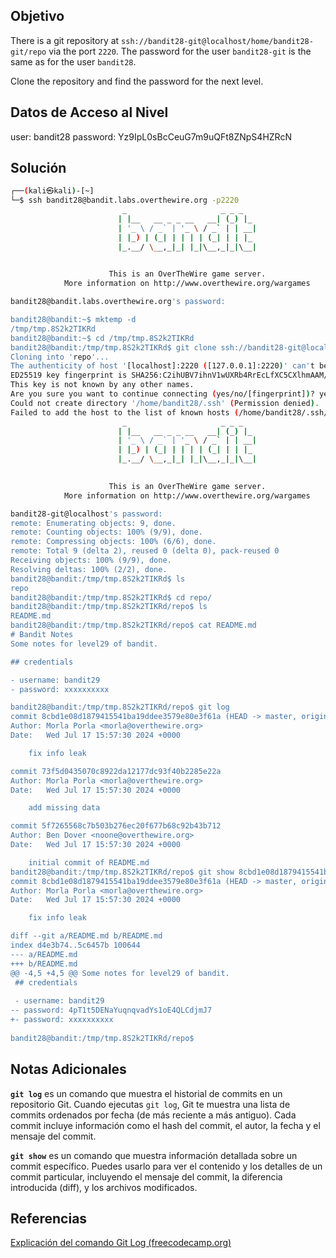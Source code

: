 ## Objetivo 
There is a git repository at `ssh://bandit28-git@localhost/home/bandit28-git/repo` via the port `2220`. The password for the user `bandit28-git` is the same as for the user `bandit28`.

Clone the repository and find the password for the next level.

## Datos de Acceso al Nivel
user: bandit28
password: Yz9IpL0sBcCeuG7m9uQFt8ZNpS4HZRcN

## Solución
```bash
┌──(kali㉿kali)-[~]
└─$ ssh bandit28@bandit.labs.overthewire.org -p2220 
                         _                     _ _ _   
                        | |__   __ _ _ __   __| (_) |_ 
                        | '_ \ / _` | '_ \ / _` | | __|
                        | |_) | (_| | | | | (_| | | |_ 
                        |_.__/ \__,_|_| |_|\__,_|_|\__|
                                                       

                      This is an OverTheWire game server. 
            More information on http://www.overthewire.org/wargames

bandit28@bandit.labs.overthewire.org's password: 

bandit28@bandit:~$ mktemp -d
/tmp/tmp.8S2k2TIKRd
bandit28@bandit:~$ cd /tmp/tmp.8S2k2TIKRd
bandit28@bandit:/tmp/tmp.8S2k2TIKRd$ git clone ssh://bandit28-git@localhost:2220/home/bandit28-git/repo
Cloning into 'repo'...
The authenticity of host '[localhost]:2220 ([127.0.0.1]:2220)' can't be established.
ED25519 key fingerprint is SHA256:C2ihUBV7ihnV1wUXRb4RrEcLfXC5CXlhmAAM/urerLY.
This key is not known by any other names.
Are you sure you want to continue connecting (yes/no/[fingerprint])? yes
Could not create directory '/home/bandit28/.ssh' (Permission denied).
Failed to add the host to the list of known hosts (/home/bandit28/.ssh/known_hosts).
                         _                     _ _ _   
                        | |__   __ _ _ __   __| (_) |_ 
                        | '_ \ / _` | '_ \ / _` | | __|
                        | |_) | (_| | | | | (_| | | |_ 
                        |_.__/ \__,_|_| |_|\__,_|_|\__|
                                                       

                      This is an OverTheWire game server. 
            More information on http://www.overthewire.org/wargames

bandit28-git@localhost's password: 
remote: Enumerating objects: 9, done.
remote: Counting objects: 100% (9/9), done.
remote: Compressing objects: 100% (6/6), done.
remote: Total 9 (delta 2), reused 0 (delta 0), pack-reused 0
Receiving objects: 100% (9/9), done.
Resolving deltas: 100% (2/2), done.
bandit28@bandit:/tmp/tmp.8S2k2TIKRd$ ls
repo
bandit28@bandit:/tmp/tmp.8S2k2TIKRd$ cd repo/
bandit28@bandit:/tmp/tmp.8S2k2TIKRd/repo$ ls 
README.md
bandit28@bandit:/tmp/tmp.8S2k2TIKRd/repo$ cat README.md 
# Bandit Notes
Some notes for level29 of bandit.

## credentials

- username: bandit29
- password: xxxxxxxxxx

bandit28@bandit:/tmp/tmp.8S2k2TIKRd/repo$ git log
commit 8cbd1e08d1879415541ba19ddee3579e80e3f61a (HEAD -> master, origin/master, origin/HEAD)
Author: Morla Porla <morla@overthewire.org>
Date:   Wed Jul 17 15:57:30 2024 +0000

    fix info leak

commit 73f5d0435070c8922da12177dc93f40b2285e22a
Author: Morla Porla <morla@overthewire.org>
Date:   Wed Jul 17 15:57:30 2024 +0000

    add missing data

commit 5f7265568c7b503b276ec20f677b68c92b43b712
Author: Ben Dover <noone@overthewire.org>
Date:   Wed Jul 17 15:57:30 2024 +0000

    initial commit of README.md
bandit28@bandit:/tmp/tmp.8S2k2TIKRd/repo$ git show 8cbd1e08d1879415541ba19ddee3579e80e3f61a
commit 8cbd1e08d1879415541ba19ddee3579e80e3f61a (HEAD -> master, origin/master, origin/HEAD)
Author: Morla Porla <morla@overthewire.org>
Date:   Wed Jul 17 15:57:30 2024 +0000

    fix info leak

diff --git a/README.md b/README.md
index d4e3b74..5c6457b 100644
--- a/README.md
+++ b/README.md
@@ -4,5 +4,5 @@ Some notes for level29 of bandit.
 ## credentials
 
 - username: bandit29
-- password: 4pT1t5DENaYuqnqvadYs1oE4QLCdjmJ7
+- password: xxxxxxxxxx
 
bandit28@bandit:/tmp/tmp.8S2k2TIKRd/repo$ 

```

## Notas Adicionales
**`git log`** es un comando que muestra el historial de commits en un repositorio Git. Cuando ejecutas `git log`, Git te muestra una lista de commits ordenados por fecha (de más reciente a más antiguo). Cada commit incluye información como el hash del commit, el autor, la fecha y el mensaje del commit.

**`git show`** es un comando que muestra información detallada sobre un commit específico. Puedes usarlo para ver el contenido y los detalles de un commit particular, incluyendo el mensaje del commit, la diferencia introducida (diff), y los archivos modificados.

## Referencias 
[Explicación del comando Git Log (freecodecamp.org)](https://www.freecodecamp.org/espanol/news/explicacion-del-comando-git-log/)
